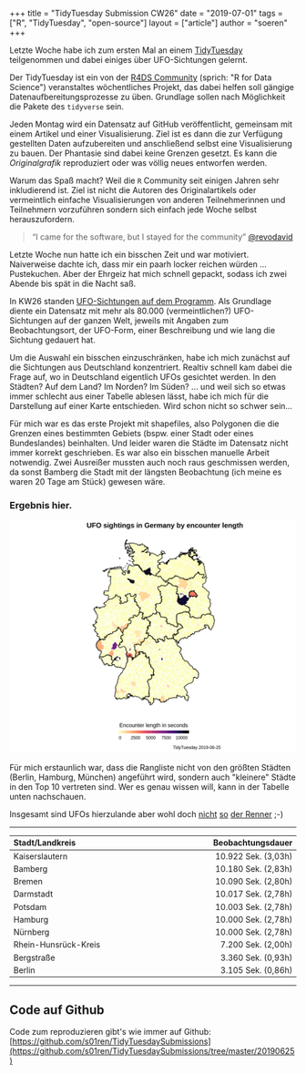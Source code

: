 +++
title = "TidyTuesday Submission CW26"
date = "2019-07-01"
tags = ["R", "TidyTuesday", "open-source"]
layout = ["article"]
author = "soeren"
+++

Letzte Woche habe ich zum ersten Mal an einem [TidyTuesday](https://thomasmock.netlify.com/post/tidytuesday-a-weekly-social-data-project-in-r/) teilgenommen und dabei einiges über UFO-Sichtungen gelernt.

Der TidyTuesday ist ein von der [R4DS Community](https://github.com/rfordatascience) (sprich: "R for Data Science") veranstaltes wöchentliches Projekt, das dabei helfen soll gängige Datenaufbereitungsprozesse zu üben. Grundlage sollen nach Möglichkeit die Pakete des `tidyverse` sein. 

Jeden Montag wird ein Datensatz auf GitHub veröffentlicht, gemeinsam mit einem Artikel und einer Visualisierung. Ziel ist es dann die zur Verfügung gestellten Daten aufzubereiten und anschließend selbst eine Visualisierung zu bauen. Der Phantasie sind dabei keine Grenzen gesetzt. Es kann die *Originalgrafik* reproduziert oder was völlig neues entworfen werden. 

Warum das Spaß macht? Weil die `R` Community seit einigen Jahren sehr inkludierend ist. Ziel ist nicht die Autoren des Originalartikels oder vermeintlich einfache Visualisierungen von anderen Teilnehmerinnen und Teilnehmern vorzuführen sondern sich einfach jede Woche selbst herauszufordern. 

> “I came for the software, but I stayed for the community” [@revodavid](https://twitter.com/maxheld/status/1148268443101290496)

Letzte Woche nun hatte ich ein bisschen Zeit und war motiviert. Naiverweise dachte ich, dass mir ein paarh locker reichen würden ... Pustekuchen. Aber der Ehrgeiz hat mich schnell gepackt, sodass ich zwei Abende bis spät in die Nacht saß.

In KW26 standen [UFO-Sichtungen auf dem Programm](https://github.com/rfordatascience/tidytuesday/tree/master/data/2019/2019-06-25). Als Grundlage diente ein Datensatz mit mehr als 80.000 (vermeintlichen?) UFO-Sichtungen auf der ganzen Welt, jeweils mit Angaben zum Beobachtungsort, der UFO-Form, einer Beschreibung und wie lang die Sichtung gedauert hat. 

Um die Auswahl ein bisschen einzuschränken, habe ich mich zunächst auf die Sichtungen aus Deutschland konzentriert. Realtiv schnell kam dabei die Frage auf, wo in Deutschland eigentlich UFOs gesichtet werden. In den Städten? Auf dem Land? Im Norden? Im Süden? ... und weil sich so etwas immer schlecht aus einer Tabelle ablesen lässt, habe ich mich für die Darstellung auf einer Karte entschieden. Wird schon nicht so schwer sein...

Für mich war es das erste Projekt mit shapefiles, also Polygonen die die Grenzen eines bestimmten Gebiets (bspw. einer Stadt oder eines Bundeslandes) beinhalten. Und leider waren die Städte im Datensatz nicht immer korrekt geschrieben. Es war also ein bisschen manuelle Arbeit notwendig. Zwei Ausreißer mussten auch noch raus geschmissen werden, da sonst Bamberg die Stadt mit der längsten Beobachtung (ich meine es waren 20 Tage am Stück) gewesen wäre.

### Ergebnis hier. 

<div class="imagebox">
	<img src="https://raw.githubusercontent.com/s01ren/TidyTuesdaySubmissions/master/20190625/ufo_germany.png" />
</div>

Für mich erstaunlich war, dass die Rangliste nicht von den größten Städten (Berlin, Hamburg, München) angeführt wird, sondern auch "kleinere" Städte in den Top 10 vertreten sind. Wer es genau wissen will, kann in der Tabelle unten nachschauen. 

Insgesamt sind UFOs hierzulande aber wohl doch [nicht](https://twitter.com/LarissaKostiw/status/1145707365922156549) [so](https://twitter.com/shafayet_shafee/status/1145118906874335233) [der Renner](https://twitter.com/spren9er/status/1148282207842312192) ;-)


***

<table>
	<colgroup>
		<col width="75%" />
		<col width="25%"/>
	</colgroup>
	<thead>
		<tr class="header">
			<th style="text-align:left">Stadt/Landkreis</th>
			<th>Beobachtungsdauer</th>
		</tr>
	</thead>
	<tbody>
		<tr><td>Kaiserslautern</td><td style="text-align:right">10.922 Sek. (3,03h)</td></tr>
		<tr><td>Bamberg</td><td style="text-align:right">10.180 Sek. (2,83h)</td></tr>
		<tr><td>Bremen</td><td style="text-align:right">10.090 Sek. (2,80h)</td></tr>
		<tr><td>Darmstadt</td><td style="text-align:right">10.017 Sek. (2,78h)</td></tr>
		<tr><td>Potsdam</td><td style="text-align:right">10.003 Sek. (2,78h)</td></tr>
		<tr><td>Hamburg</td><td style="text-align:right">10.000 Sek. (2,78h)</td></tr>
		<tr><td>Nürnberg</td><td style="text-align:right">10.000 Sek. (2,78h)</td></tr>
		<tr><td>Rhein-Hunsrück-Kreis</td><td style="text-align:right">7.200 Sek. (2,00h)</td></tr>
		<tr><td>Bergstraße</td><td style="text-align:right">3.360 Sek. (0,93h)</td></tr>
		<tr><td>Berlin</td><td style="text-align:right">3.105 Sek. (0,86h)</td></tr>
	</tbody>
</table>

***


## Code auf Github

Code zum reproduzieren gibt's wie immer auf Github: [https://github.com/s01ren/TidyTuesdaySubmissions](https://github.com/s01ren/TidyTuesdaySubmissions/tree/master/20190625)


